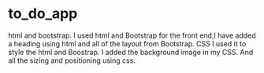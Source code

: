 # to_do_app
html and bootstrap.
I used html and Bootstrap for the front end,I have added a heading using html and all of the layout from Bootstrap.
CSS
I used it to style the html and Boostrap.
I added the background image in my CSS. And all the sizing and positioning using css.
